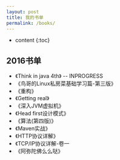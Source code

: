 ```yaml
---
layout: post
title: 我的书单
permalink: /books/
---
```


* content
{:toc}


2016书单
-----------------------------------------------------------------

+ 《Think in java 4th》 -- INPROGRESS
+ 《鸟哥的Linux私房菜基础学习篇-第三版》
+ 《重构》
+ 《Getting real》
+ 《深入JVM虚拟机》
+ 《Head first设计模式》
+ 《算法(第四版)》
+ 《Maven实战》
+ 《HTTP协议详解》
+ 《TCP/IP协议详解-卷一
+ 《阿弥陀佛么么哒》
